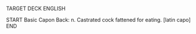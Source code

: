 TARGET DECK
ENGLISH

START
Basic
Capon
Back: n. Castrated cock fattened for eating. [latin capo]
END
